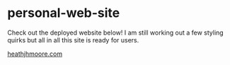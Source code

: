 # personal-web-site

Check out the deployed website below! I am still working out a few styling quirks but all in all this site is ready for users.

[heathjhmoore.com](www.heathjhmoore.com)
